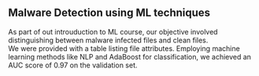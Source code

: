 ## Malware Detection using ML techniques

As part of out introuduction to ML course, our objective involved distinguishing between malware infected files and clean files. <br>
We were provided with a table listing file attributes. Employing machine learning methods like NLP and AdaBoost for classification, we achieved an AUC score of 0.97 on the validation set.

